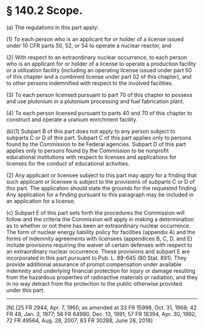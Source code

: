 # § 140.2   Scope.

(a) The regulations in this part apply: 


(1) To each person who is an applicant for or holder of a license issued under 10 CFR parts 50, 52, or 54 to operate a nuclear reactor, and


(2) With respect to an extraordinary nuclear occurrence, to each person who is an applicant for or holder of a license to operate a production facility or a utilization facility (including an operating license issued under part 50 of this chapter and a combined license under part 52 of this chapter), and to other persons indemnified with respect to the involved facilities.


(3) To each person licensed pursuant to part 70 of this chapter to possess and use plutonium in a plutonium processing and fuel fabrication plant. 


(4) To each person licensed pursuant to parts 40 and 70 of this chapter to construct and operate a uranium enrichment facility. 


(b)(1) Subpart B of this part does not apply to any person subject to subparts C or D of this part. Subpart C of this part applies only to persons found by the Commission to be Federal agencies. Subpart D of this part applies only to persons found by the Commission to be nonprofit educational institutions with respect to licenses and applications for licenses for the conduct of educational activities. 


(2) Any applicant or licensee subject to this part may apply for a finding that such applicant or licensee is subject to the provisions of subparts C or D of this part. The application should state the grounds for the requested finding. Any application for a finding pursuant to this paragraph may be included in an application for a license. 


(c) Subpart E of this part sets forth the procedures the Commission will follow and the criteria the Commission will apply in making a determination as to whether or not there has been an extraordinary nuclear occurrence. The form of nuclear energy liability policy for facilities (appendix A) and the forms of indemnity agreements with licensees (appendices B, C, D, and E) include provisions requiring the waiver of certain defenses with respect to an extraordinary nuclear occurrence. These provisions and subpart E are incorporated in this part pursuant to Pub. L. 89-645 (80 Stat. 891). They provide additional assurance of prompt compensation under available indemnity and underlying financial protection for injury or damage resulting from the hazardous properties of radioactive materials or radiation, and they in no way detract from the protection to the public otherwise provided under this part. 



---

[N] [25 FR 2944, Apr. 7, 1960, as amended at 33 FR 15998, Oct. 31, 1968; 42 FR 48, Jan. 3, 1977; 56 FR 64980, Dec. 13, 1991; 57 FR 18394, Apr. 30, 1992; 72 FR 49564, Aug. 28, 2007; 83 FR 30288, June 28, 2018]




